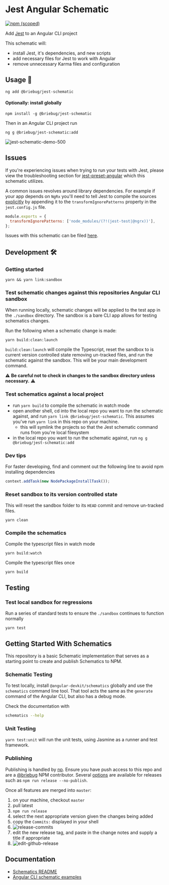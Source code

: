 # Jest Angular Schematic

[![npm (scoped)](https://img.shields.io/npm/v/@briebug/jest-schematic.svg)](https://www.npmjs.com/package/@briebug/jest-schematic)

Add [Jest](https://facebook.github.io/jest/) to an Angular CLI project

This schematic will:

- install Jest, it's dependencies, and new scripts
- add necessary files for Jest to work with Angular
- remove unnecessary Karma files and configuration

## Usage 🚀

```shell
ng add @briebug/jest-schematic
```

#### Optionally: install globally

```shell
npm install -g @briebug/jest-schematic
```

Then in an Angular CLI project run

```shell
ng g @briebug/jest-schematic:add
```

![jest-schematic-demo-500](docs/jest-schematic-demo-500.gif)

## Issues

If you're experiencing issues when trying to run your tests with Jest, please view the troubleshooting section for [jest-preset-angular](https://github.com/thymikee/jest-preset-angular#troubleshooting) which this schematic utilizes.

A common issues revolves around library dependencies. For example if your app depends on `NgRx` you'll need to tell Jest to compile the sources [explicitly](https://github.com/thymikee/jest-preset-angular#adjust-your-transformignorepatterns-whitelist) by appending it to the `transformIgnorePatterns` property in the `jest.config.js` file.

```js
module.exports = {
  transformIgnorePatterns: ['node_modules/(?!(jest-test|@ngrx))'],
};
```

Issues with this schematic can be filed [here](https://github.com/briebug/jest-schematic/issues/new/choose).

## Development 🛠

### Getting started

```shell
yarn && yarn link:sandbox
```

### Test schematic changes against this repositories Angular CLI sandbox

When running locally, schematic changes will be applied to the test app in the `./sandbox` directory. The sandbox is a bare CLI app allows for testing schematics changes.

Run the following when a schematic change is made:

```shell
yarn build:clean:launch
```

`build:clean:launch` will compile the Typescript, reset the sandbox to is current version controlled state removing un-tracked files, and run the schematic against the sandbox. This will be your main development command.

⚠ **Be careful not to check in changes to the sandbox directory unless necessary.** ⚠

### Test schematics against a local project

- run `yarn build` to compile the schematic in watch mode
- open another shell, cd into the local repo you want to run the schematic against, and run `yarn link @briebug/jest-schematic`. This assumes you've run `yarn link` in this repo on your machine.
  - this will symlink the projects so that the Jest schematic command runs from you're local filesystem
- in the local repo you want to run the schematic against, run `ng g @briebug/jest-schematic:add`

### Dev tips

For faster developing, find and comment out the following line to avoid npm installing dependencies

```ts
context.addTask(new NodePackageInstallTask());
```

### Reset sandbox to its version controlled state

This will reset the sandbox folder to its `HEAD` commit and remove un-tracked files.

```shell
yarn clean
```

### Compile the schematics

Compile the typescript files in watch mode

```shell
yarn build:watch
```

Compile the typescript files once

```shell
yarn build
```

## Testing

### Test local sandbox for regressions

Run a series of standard tests to ensure the `./sandbox` continues to function normally

```shell
yarn test
```

## Getting Started With Schematics

This repository is a basic Schematic implementation that serves as a starting point to create and publish Schematics to NPM.

### Schematic Testing

To test locally, install `@angular-devkit/schematics` globally and use the `schematics` command line tool. That tool acts the same as the `generate` command of the Angular CLI, but also has a debug mode.

Check the documentation with

```bash
schematics --help
```

### Unit Testing

`yarn test:unit` will run the unit tests, using Jasmine as a runner and test framework.

### Publishing

Publishing is handled by [np](https://github.com/sindresorhus/np#usage). Ensure you have push access to this repo and are a [@briebug](https://www.npmjs.com/settings/briebug/packages) NPM contributor. Several [options](https://github.com/sindresorhus/np#usage) are available for releases such as `npm run release --no-publish`.

Once all features are merged into `master`:

1. on your machine, checkout `master`
2. pull latest
3. `npm run release`
4. select the next appropriate version given the changes being added
5. copy the `Commits:` displayed in your shell
6. ![release-commits](./docs/np-release.png)
7. edit the new release tag, and paste in the change notes and supply a title if appropriate
8. ![edit-github-release](./docs/edit-github-release.png)

## Documentation

- [Schematics README](https://github.com/angular/angular-cli/blob/master/packages/angular_devkit/schematics/README.md)
- [Angular CLI schematic examples](https://github.com/angular/angular-cli/blob/master/packages/schematics/angular/app-shell/index.ts)
